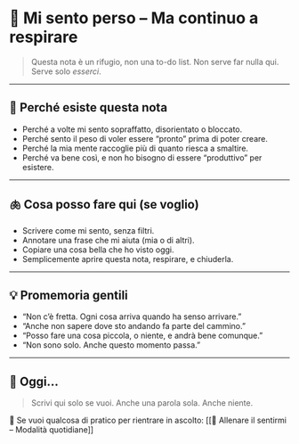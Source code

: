 # 💬 Mi sento perso – Ma continuo a respirare

> Questa nota è un rifugio, non una to-do list. Non serve far nulla qui. Serve solo *esserci*.

---

## 📍 Perché esiste questa nota

- Perché a volte mi sento sopraffatto, disorientato o bloccato.
- Perché sento il peso di voler essere “pronto” prima di poter creare.
- Perché la mia mente raccoglie più di quanto riesca a smaltire.
- Perché va bene così, e non ho bisogno di essere “produttivo” per esistere.

---

## 🫁 Cosa posso fare qui (se voglio)

- Scrivere come mi sento, senza filtri.
- Annotare una frase che mi aiuta (mia o di altri).
- Copiare una cosa bella che ho visto oggi.
- Semplicemente aprire questa nota, respirare, e chiuderla.

---

## 💡 Promemoria gentili

- “Non c’è fretta. Ogni cosa arriva quando ha senso arrivare.”
- “Anche non sapere dove sto andando fa parte del cammino.”
- “Posso fare una cosa piccola, o niente, e andrà bene comunque.”
- “Non sono solo. Anche questo momento passa.”

---

## 📝 Oggi…

> Scrivi qui solo se vuoi. Anche una parola sola. Anche niente.

📎 Se vuoi qualcosa di pratico per rientrare in ascolto: [[🌱 Allenare il sentirmi – Modalità quotidiane]]
